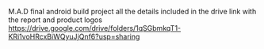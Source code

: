 M.A.D final android build project all the details included in the drive link with the report and product logos
https://drive.google.com/drive/folders/1qSGbmkqT1-KRi1voHRcxBiWQyuJjQnf6?usp=sharing
